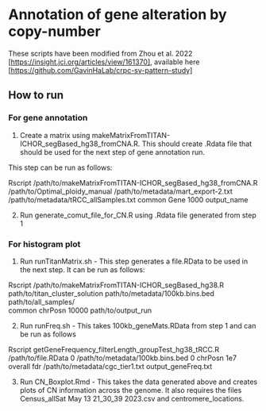 # Annotation of gene alteration by copy-number
These scripts have been modified from Zhou et al. 2022 [https://insight.jci.org/articles/view/161370], available here [https://github.com/GavinHaLab/crpc-sv-pattern-study]

## How to run

### For gene annotation
1. Create a matrix using makeMatrixFromTITAN-ICHOR_segBased_hg38_fromCNA.R. This should create .Rdata file that should be used for the next step of gene annotation run.

  This step can be run as follows:

  Rscript /path/to/makeMatrixFromTITAN-ICHOR_segBased_hg38_fromCNA.R /path/to/Optimal_ploidy_manual /path/to/metadata/mart_export-2.txt 
  /path/to/metadata/tRCC_allSamples.txt common Gene 1000 output_name

2. Run generate_comut_file_for_CN.R using .Rdata file generated from step 1

### For histogram plot

1. Run runTitanMatrix.sh -  This step generates a file.RData to be used in the next step. It can be run as follows:

  Rscript /path/to/makeMatrixFromTITAN-ICHOR_segBased_hg38.R path/to/titan_cluster_solution path/to/metadata/100kb.bins.bed path/to/all_samples/     
  common chrPosn 10000 path/to/output_run

2. Run runFreq.sh - This takes 100kb_geneMats.RData from step 1 and can be run as follows

  Rscript getGeneFrequency_filterLength_groupTest_hg38_tRCC.R /path/to/file.RData 0 /path/to/metadata/100kb.bins.bed 0 chrPosn 1e7 overall fdr 
  /path/to/metadata/cgc_tier1.txt output_geneFreq.txt

3. Run CN_Boxplot.Rmd - This takes the data generated above and creates plots of CN information across the genome. It also requires the files Census_allSat May 13 21_30_39 2023.csv and centromere_locations. 


